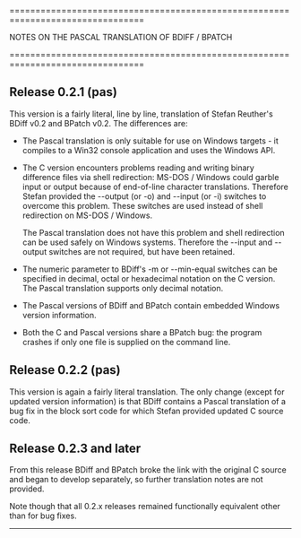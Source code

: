 ================================================================================

NOTES ON THE PASCAL TRANSLATION OF BDIFF / BPATCH

================================================================================

Release 0.2.1 (pas)
-------------------

This version is a fairly literal, line by line, translation of Stefan Reuther's
BDiff v0.2 and BPatch v0.2. The differences are:

+ The Pascal translation is only suitable for use on Windows targets - it
  compiles to a Win32 console application and uses the Windows API.

+ The C version encounters problems reading and writing binary difference files
  via shell redirection: MS-DOS / Windows could garble input or output because
  of end-of-line character translations. Therefore Stefan provided the --output
  (or -o) and --input (or -i) switches to overcome this problem. These switches
  are used instead of shell redirection on MS-DOS / Windows.

  The Pascal translation does not have this problem and shell redirection can be
  used safely on Windows systems. Therefore the --input and --output switches
  are not required, but have been retained.

+ The numeric parameter to BDiff's -m or --min-equal switches can be specified
  in decimal, octal or hexadecimal notation on the C version. The Pascal
  translation supports only decimal notation.

+ The Pascal versions of BDiff and BPatch contain embedded Windows version
  information.

+ Both the C and Pascal versions share a BPatch bug: the program crashes if only
  one file is supplied on the command line.


Release 0.2.2 (pas)
------------------

This version is again a fairly literal translation. The only change (except for
updated version information) is that BDiff contains a Pascal translation of a
bug fix in the block sort code for which Stefan provided updated C source code.


Release 0.2.3 and later
-----------------------

From this release BDiff and BPatch broke the link with the original C source and
began to develop separately, so further translation notes are not provided.

Note though that all 0.2.x releases remained functionally equivalent other than
for bug fixes.

--------------------------------------------------------------------------------

